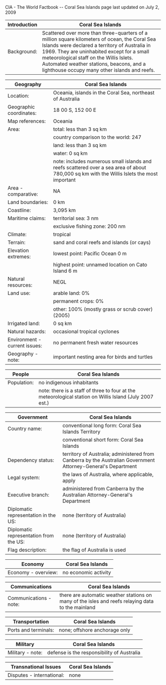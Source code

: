 CIA - The World Factbook -- Coral Sea Islands
page last updated on July 2, 2009


| Introduction | Coral Sea Islands |
| --- | --- |
| Background: | Scattered over more than three-quarters of a million square kilometers of ocean, the Coral Sea Islands were declared a territory of Australia in 1969. They are uninhabited except for a small meteorological staff on the Willis Islets. Automated weather stations, beacons, and a lighthouse occupy many other islands and reefs. |


| Geography | Coral Sea Islands |
| --- | --- |
| Location: | Oceania, islands in the Coral Sea, northeast of Australia |
| Geographic coordinates: | 18 00 S, 152 00 E |
| Map references: | Oceania |
| Area: | total: less than 3 sq km |
| | country comparison to the world: 247 |
| | land: less than 3 sq km |
| | water: 0 sq km |
| | note: includes numerous small islands and reefs scattered over a sea area of about 780,000 sq km with the Willis Islets the most important |
| Area - comparative: | NA |
| Land boundaries: | 0 km |
| Coastline: | 3,095 km |
| Maritime claims: | territorial sea: 3 nm |
| | exclusive fishing zone: 200 nm |
| Climate: | tropical |
| Terrain: | sand and coral reefs and islands (or cays) |
| Elevation extremes: | lowest point: Pacific Ocean 0 m |
| | highest point: unnamed location on Cato Island 6 m |
| Natural resources: | NEGL |
| Land use: | arable land: 0% |
| | permanent crops: 0% |
| | other: 100% (mostly grass or scrub cover) (2005) |
| Irrigated land: | 0 sq km |
| Natural hazards: | occasional tropical cyclones |
| Environment - current issues: | no permanent fresh water resources |
| Geography - note: | important nesting area for birds and turtles |


| People | Coral Sea Islands |
| --- | --- |
| Population: | no indigenous inhabitants |
| | note: there is a staff of three to four at the meteorological station on Willis Island (July 2007 est.) |


| Government | Coral Sea Islands |
| --- | --- |
| Country name: | conventional long form: Coral Sea Islands Territory |
| | conventional short form: Coral Sea Islands |
| Dependency status: | territory of Australia; administered from Canberra by the Australian Government Attorney-General's Department |
| Legal system: | the laws of Australia, where applicable, apply |
| Executive branch: | administered from Canberra by the Australian Attorney-General's Department |
| Diplomatic representation in the US: | none (territory of Australia) |
| Diplomatic representation from the US: | none (territory of Australia) |
| Flag description: | the flag of Australia is used |


| Economy | Coral Sea Islands |
| --- | --- |
| Economy - overview: | no economic activity |


| Communications | Coral Sea Islands |
| --- | --- |
| Communications - note: | there are automatic weather stations on many of the isles and reefs relaying data to the mainland |


| Transportation | Coral Sea Islands |
| --- | --- |
| Ports and terminals: | none; offshore anchorage only |


| Military | Coral Sea Islands |
| --- | --- |
| Military - note: | defense is the responsibility of Australia |


| Transnational Issues | Coral Sea Islands |
| --- | --- |
| Disputes - international: | none |
